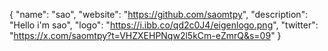 {
  "name": "sao",
  "website": "https://github.com/saomtpy",
  "description": "Hello i'm sao",
  "logo": "https://i.ibb.co/qd2c0J4/eigenlogo.png",
  "twitter": "https://x.com/saomtpy?t=VHZXEHPNqw2l5kCm-eZmrQ&s=09"
}
